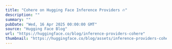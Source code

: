 ```yaml
---
title: "Cohere on Hugging Face Inference Providers 🔥"
description: ""
summary: ""
pubDate: "Wed, 16 Apr 2025 00:00:00 GMT"
source: "Hugging Face Blog"
url: "https://huggingface.co/blog/inference-providers-cohere"
thumbnail: "https://huggingface.co/blog/assets/inference-providers-cohere/thumbnail.png"
---
```



